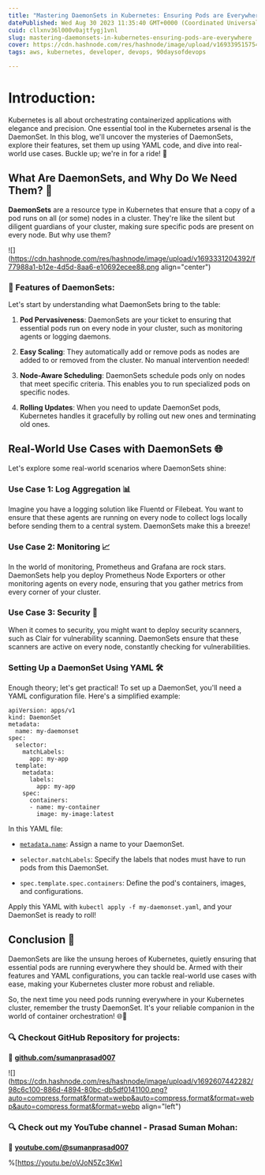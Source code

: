 ```yaml
---
title: "Mastering DaemonSets in Kubernetes: Ensuring Pods are Everywhere! 🚀"
datePublished: Wed Aug 30 2023 11:35:40 GMT+0000 (Coordinated Universal Time)
cuid: cllxnv36l000v0ajtfygj1vnl
slug: mastering-daemonsets-in-kubernetes-ensuring-pods-are-everywhere
cover: https://cdn.hashnode.com/res/hashnode/image/upload/v1693395157541/38770c14-87ce-41fa-835f-e6ea4312ad60.png
tags: aws, kubernetes, developer, devops, 90daysofdevops

---
```


# **Introduction:**

Kubernetes is all about orchestrating containerized applications with elegance and precision. One essential tool in the Kubernetes arsenal is the DaemonSet. In this blog, we'll uncover the mysteries of DaemonSets, explore their features, set them up using YAML code, and dive into real-world use cases. Buckle up; we're in for a ride! 🎢

## **What Are DaemonSets, and Why Do We Need Them? 🤔**

**DaemonSets** are a resource type in Kubernetes that ensure that a copy of a pod runs on all (or some) nodes in a cluster. They're like the silent but diligent guardians of your cluster, making sure specific pods are present on every node. But why use them?

![](https://cdn.hashnode.com/res/hashnode/image/upload/v1693331204392/f77988a1-b12e-4d5d-8aa6-e10692ecee88.png align="center")

### **🌟 Features of DaemonSets:**

Let's start by understanding what DaemonSets bring to the table:

1. **Pod Pervasiveness**: DaemonSets are your ticket to ensuring that essential pods run on every node in your cluster, such as monitoring agents or logging daemons.
    
2. **Easy Scaling**: They automatically add or remove pods as nodes are added to or removed from the cluster. No manual intervention needed!
    
3. **Node-Aware Scheduling**: DaemonSets schedule pods only on nodes that meet specific criteria. This enables you to run specialized pods on specific nodes.
    
4. **Rolling Updates**: When you need to update DaemonSet pods, Kubernetes handles it gracefully by rolling out new ones and terminating old ones.
    

## **Real-World Use Cases with DaemonSets 🌐**

Let's explore some real-world scenarios where DaemonSets shine:

### **Use Case 1: Log Aggregation 📊**

Imagine you have a logging solution like Fluentd or Filebeat. You want to ensure that these agents are running on every node to collect logs locally before sending them to a central system. DaemonSets make this a breeze!

### **Use Case 2: Monitoring 📈**

In the world of monitoring, Prometheus and Grafana are rock stars. DaemonSets help you deploy Prometheus Node Exporters or other monitoring agents on every node, ensuring that you gather metrics from every corner of your cluster.

### **Use Case 3: Security 🔐**

When it comes to security, you might want to deploy security scanners, such as Clair for vulnerability scanning. DaemonSets ensure that these scanners are active on every node, constantly checking for vulnerabilities.

### **Setting Up a DaemonSet Using YAML 🛠️**

Enough theory; let's get practical! To set up a DaemonSet, you'll need a YAML configuration file. Here's a simplified example:

```plaintext
apiVersion: apps/v1
kind: DaemonSet
metadata:
  name: my-daemonset
spec:
  selector:
    matchLabels:
      app: my-app
  template:
    metadata:
      labels:
        app: my-app
    spec:
      containers:
      - name: my-container
        image: my-image:latest
```

In this YAML file:

* [`metadata.name`](http://metadata.name): Assign a name to your DaemonSet.
    
* `selector.matchLabels`: Specify the labels that nodes must have to run pods from this DaemonSet.
    
* `spec.template.spec.containers`: Define the pod's containers, images, and configurations.
    

Apply this YAML with `kubectl apply -f my-daemonset.yaml`, and your DaemonSet is ready to roll!

## **Conclusion 🎉**

DaemonSets are like the unsung heroes of Kubernetes, quietly ensuring that essential pods are running everywhere they should be. Armed with their features and YAML configurations, you can tackle real-world use cases with ease, making your Kubernetes cluster more robust and reliable.

So, the next time you need pods running everywhere in your Kubernetes cluster, remember the trusty DaemonSet. It's your reliable companion in the world of container orchestration! 🌐💪

### **🔍 Checkout GitHub Repository for projects:**

**🔗** [**github.com/sumanprasad007**](http://github.com/sumanprasad007)

![](https://cdn.hashnode.com/res/hashnode/image/upload/v1692607442282/98c6c100-886d-4894-80bc-db5df0141100.png?auto=compress,format&format=webp&auto=compress,format&format=webp&auto=compress,format&format=webp align="left")

### **🔍 Check out my YouTube channel - Prasad Suman Mohan:**

🔗 [**youtube.com/@sumanprasad007**](http://youtube.com/@sumanprasad007)

%[https://youtu.be/oVJoN5Zc3Kw]